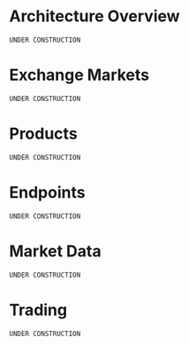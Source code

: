 # Architecture Overview

```
UNDER CONSTRUCTION
```

# Exchange Markets

```
UNDER CONSTRUCTION
```

# Products

```
UNDER CONSTRUCTION
```

# Endpoints

```
UNDER CONSTRUCTION
```

# Market Data

```
UNDER CONSTRUCTION
```

# Trading

```
UNDER CONSTRUCTION
```